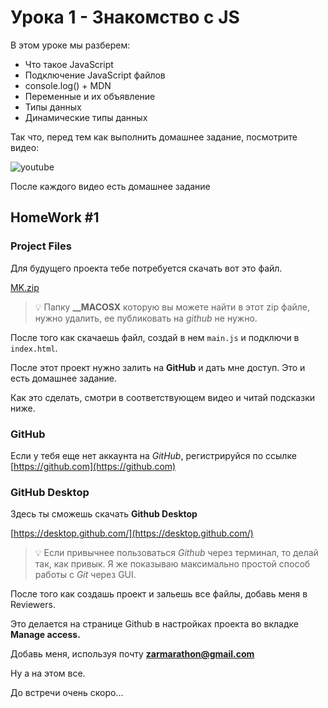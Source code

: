 # Урока 1 - Знакомство с JS

В этом уроке мы разберем:
- Что такое JavaScript
- Подключение JavaScript файлов
- console.log() + MDN
- Переменные и их объявление
- Типы данных
- Динамические типы данных

Так что, перед тем как выполнить домашнее задание, посмотрите видео:

![youtube](https://youtu.be/3EVJ5RrCJfY)

После каждого видео есть домашнее задание

## HomeWork #1

### Project Files

Для будущего проекта тебе потребуется скачать вот это файл.

[MK.zip](https://it-course.online/static/MK.zip)

> 💡 Папку **__MACOSX** которую вы можете найти в этот zip файле, нужно удалить, ее публиковать на *github* не нужно.

После того как скачаешь файл, создай в нем `main.js` и подключи в `index.html`.

После этот проект нужно залить на **GitHub** и дать мне доступ. Это и есть домашнее задание.

Как это сделать, смотри в соответствующем видео и читай подсказки ниже.

### GitHub

Если у тебя еще нет аккаунта на *GitHub*, регистрируйся по ссылке [https://github.com](https://github.com)

### GitHub Desktop

Здесь ты сможешь скачать **Github Desktop**

[https://desktop.github.com/](https://desktop.github.com/)

>💡 Если привычнее пользоваться *Github* через терминал, то делай так, как привык. Я же показываю максимально простой способ работы с *Git* через GUI.

После того как создашь проект и зальешь все файлы, добавь меня в Reviewers.

Это делается на странице Github в настройках проекта во вкладке **Manage access.**

Добавь меня, используя почту **zarmarathon@gmail.com**

Ну а на этом все.

До встречи очень скоро...
